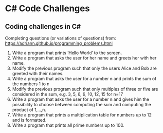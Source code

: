 # C# Code Challenges
## Coding challenges in C#

Completing questions (or variations of questions) from: https://adriann.github.io/programming_problems.html

1. Write a program that prints ‘Hello World’ to the screen.
2. Write a program that asks the user for her name and greets her with her name.
3. Modify the previous program such that only the users Alice and Bob are greeted with their names.
4. Write a program that asks the user for a number n and prints the sum of the numbers 1 to n
5. Modify the previous program such that only multiples of three or five are considered in the sum, e.g. 3, 5, 6, 9, 10, 12, 15 for n=17
6. Write a program that asks the user for a number n and gives him the possibility to choose between computing the sum and computing the product of 1,…,n.
7. Write a program that prints a multiplication table for numbers up to 12 and is formatted.
8. Write a program that prints all prime numbers up to 100.
